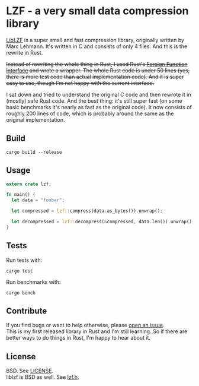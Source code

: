 # LZF - a very small data compression library

[LibLZF][] is a super small and fast compression library, originally written by Marc Lehmann.
It's written in C and consists of only 4 files.
And this is the rewrite in Rust.

~~Instead of rewriting the whole thing in Rust, I used Rust's [Foreign Function Interface][ffi] and wrote a wrapper.
The whole Rust code is under 50 lines (yes, there is more test code than actual implementation code).
And it is super easy to use, though I'm not happy with the current interface.~~

I sat down and tried to understand the original C code and then rewrote it in (mostly) safe Rust code.
And the best thing: it's still super fast (on some basic benchmarks it's nearly as fast as the original code).
It now consists of roughly 200 lines of code, which is probably around the same as the original implementation.


## Build

```
cargo build --release
```

## Usage

```rust
extern crate lzf;

fn main() {
  let data = "foobar";

  let compressed = lzf::compress(data.as_bytes()).unwrap();

  let decompressed = lzf::decompress(&compressed, data.len()).unwrap();
}

```

## Tests

Run tests with:

```
cargo test
```

Run benchmarks with:

```
cargo bench
```

## Contribute

If you find bugs or want to help otherwise, please [open an issue](https://github.com/badboy/lzf-rs/issues).  
This is my first released library in Rust and I'm still learning. So if there are better ways to do things in Rust, I'm happy to hear about it.

## License

BSD. See [LICENSE](LICENSE).  
liblzf is BSD as well. See [lzf.h](lzf/lzf.h).

[liblzf]: http://software.schmorp.de/pkg/liblzf.html
[ffi]: http://doc.rust-lang.org/guide-ffi.html
